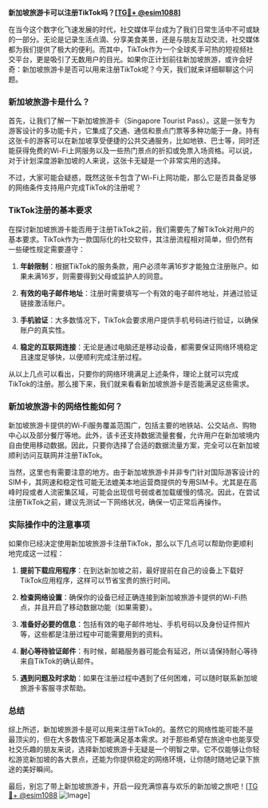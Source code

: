 **新加坡旅游卡可以注册TikTok吗？[[TG💪+ @esim1088](https://t.me/s/esim1088)]**

在当今这个数字化飞速发展的时代，社交媒体平台成为了我们日常生活中不可或缺的一部分。无论是记录生活点滴、分享美食美景，还是与朋友互动交流，社交媒体都为我们提供了极大的便利。而其中，TikTok作为一个全球炙手可热的短视频社交平台，更是吸引了无数用户的目光。如果你正计划前往新加坡旅游，或许会好奇：新加坡旅游卡是否可以用来注册TikTok呢？今天，我们就来详细聊聊这个问题。

### 新加坡旅游卡是什么？

首先，让我们了解一下新加坡旅游卡（Singapore Tourist Pass）。这是一张专为游客设计的多功能卡片，它集成了交通、通信和景点门票等多种功能于一身。持有这张卡的游客可以在新加坡享受便捷的公共交通服务，比如地铁、巴士等，同时还能获得免费的Wi-Fi上网服务以及一些热门景点的折扣或免票入场资格。可以说，对于计划深度游新加坡的人来说，这张卡无疑是一个非常实用的选择。

不过，大家可能会疑惑，既然这张卡包含了Wi-Fi上网功能，那么它是否具备足够的网络条件支持用户完成TikTok的注册呢？

### TikTok注册的基本要求

在探讨新加坡旅游卡能否用于注册TikTok之前，我们需要先了解TikTok对用户的基本要求。TikTok作为一款国际化的社交软件，其注册流程相对简单，但仍然有一些硬性规定需要遵守：

1. **年龄限制**：根据TikTok的服务条款，用户必须年满16岁才能独立注册账户。如果未满16岁，则需要得到父母或监护人的同意。
   
2. **有效的电子邮件地址**：注册时需要填写一个有效的电子邮件地址，并通过验证链接激活账户。

3. **手机验证**：大多数情况下，TikTok会要求用户提供手机号码进行验证，以确保账户的真实性。

4. **稳定的互联网连接**：无论是通过电脑还是移动设备，都需要保证网络环境稳定且速度足够快，以便顺利完成注册过程。

从以上几点可以看出，只要你的网络环境满足上述条件，理论上就可以完成TikTok的注册。那么接下来，我们就来看看新加坡旅游卡是否能满足这些需求。

### 新加坡旅游卡的网络性能如何？

新加坡旅游卡提供的Wi-Fi服务覆盖范围广，包括主要的地铁站、公交站点、购物中心以及部分餐厅等地。此外，该卡还支持数据流量套餐，允许用户在新加坡境内自由使用移动数据。因此，只要你选择了合适的数据流量方案，完全可以在新加坡顺利访问互联网并注册TikTok。

当然，这里也有需要注意的地方。由于新加坡旅游卡并非专门针对国际游客设计的SIM卡，其网速和稳定性可能无法媲美本地运营商提供的专用SIM卡。尤其是在高峰时段或者人流密集区域，可能会出现信号弱或者加载缓慢的情况。因此，在尝试注册TikTok之前，建议先测试一下网络状况，确保一切正常后再操作。

### 实际操作中的注意事项

如果你已经决定使用新加坡旅游卡注册TikTok，那么以下几点可以帮助你更顺利地完成这一过程：

1. **提前下载应用程序**：在到达新加坡之前，最好提前在自己的设备上下载好TikTok应用程序，这样可以节省宝贵的旅行时间。

2. **检查网络设置**：确保你的设备已经正确连接到新加坡旅游卡提供的Wi-Fi热点，并且开启了移动数据功能（如果需要）。

3. **准备好必要的信息**：包括有效的电子邮件地址、手机号码以及身份证件照片等，这些都是注册过程中可能需要用到的资料。

4. **耐心等待验证邮件**：有时候，邮箱服务器可能会有延迟，所以请保持耐心等待来自TikTok的确认邮件。

5. **遇到问题及时求助**：如果在注册过程中遇到了任何困难，可以随时联系新加坡旅游卡客服寻求帮助。

### 总结

综上所述，新加坡旅游卡是可以用来注册TikTok的。虽然它的网络性能可能不是最顶尖的，但在大多数情况下都能满足基本需求。对于那些希望在旅途中也能享受社交乐趣的朋友来说，选择新加坡旅游卡无疑是一个明智之举。它不仅能够让你轻松游览新加坡的各大景点，还能为你提供稳定的网络环境，让你随时随地记录下旅途的美好瞬间。

最后，别忘了带上新加坡旅游卡，开启一段充满惊喜与欢乐的新加坡之旅吧！[[TG💪+ @esim1088](https://t.me/s/esim1088) ![Image](https://i.postimg.cc/4NQfJmqS/Snipaste-2025-05-13-00-14-12.png)]